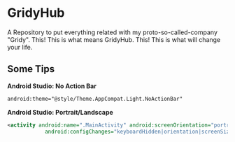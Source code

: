 # GridyHub
A Repository to put everything related with my proto-so-called-company "Gridy". This! This is what means GridyHub. This! This is what will change your life.

## Some Tips 
**Android Studio: No Action Bar**
```XML
android:theme="@style/Theme.AppCompat.Light.NoActionBar"
```
**Android Studio: Portrait/Landscape**
```XML
<activity android:name=".MainActivity" android:screenOrientation="portrait"
            android:configChanges="keyboardHidden|orientation|screenSize" >
```
